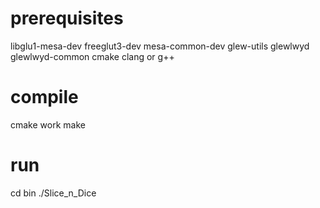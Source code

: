# prerequisites
libglu1-mesa-dev freeglut3-dev mesa-common-dev glew-utils glewlwyd glewlwyd-common
cmake clang or g++

# compile
cmake work
make

# run
cd bin
./Slice_n_Dice

